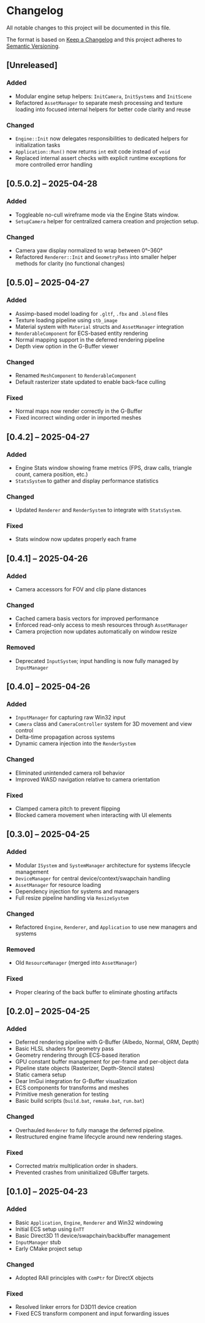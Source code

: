 # Changelog

All notable changes to this project will be documented in this file.

The format is based on [Keep a Changelog](https://keepachangelog.com/en/1.1.0/)
and this project adheres to [Semantic Versioning](https://semver.org/).

## [Unreleased]

### Added

- Modular engine setup helpers: `InitCamera`, `InitSystems` and `InitScene`
- Refactored `AssetManager` to separate mesh processing and texture loading into focused internal helpers for better code clarity and reuse

### Changed

- `Engine::Init` now delegates responsibilities to dedicated helpers for initialization tasks
- `Application::Run()` now returns `int` exit code instead of `void`
- Replaced internal assert checks with explicit runtime exceptions for more controlled error handling

## [0.5.0.2] – 2025-04-28

### Added

- Toggleable no-cull wireframe mode via the Engine Stats window.
- `SetupCamera` helper for centralized camera creation and projection setup.

### Changed

- Camera yaw display normalized to wrap between 0°–360°
- Refactored `Renderer::Init` and `GeometryPass` into smaller helper methods for clarity (no functional changes)

## [0.5.0] – 2025-04-27

### Added

- Assimp-based model loading for `.gltf`, `.fbx` and `.blend` files
- Texture loading pipeline using `stb_image`
- Material system with `Material` structs and `AssetManager` integration
- `RenderableComponent` for ECS-based entity rendering
- Normal mapping support in the deferred rendering pipeline
- Depth view option in the G-Buffer viewer

### Changed

- Renamed `MeshComponent` to `RenderableComponent`
- Default rasterizer state updated to enable back-face culling

### Fixed

- Normal maps now render correctly in the G-Buffer
- Fixed incorrect winding order in imported meshes

## [0.4.2] – 2025-04-27

### Added

- Engine Stats window showing frame metrics (FPS, draw calls, triangle count, camera position, etc.)
- `StatsSystem` to gather and display performance statistics

### Changed

- Updated `Renderer` and `RenderSystem` to integrate with `StatsSystem`.

### Fixed

- Stats window now updates properly each frame

## [0.4.1] – 2025-04-26

### Added

- Camera accessors for FOV and clip plane distances

### Changed

- Cached camera basis vectors for improved performance
- Enforced read-only access to mesh resources through `AssetManager`
- Camera projection now updates automatically on window resize

### Removed

- Deprecated `InputSystem`; input handling is now fully managed by `InputManager`

## [0.4.0] – 2025-04-26

### Added

- `InputManager` for capturing raw Win32 input
- `Camera` class and `CameraController` system for 3D movement and view control
- Delta-time propagation across systems
- Dynamic camera injection into the `RenderSystem`

### Changed

- Eliminated unintended camera roll behavior
- Improved WASD navigation relative to camera orientation

### Fixed

- Clamped camera pitch to prevent flipping
- Blocked camera movement when interacting with UI elements

## [0.3.0] – 2025-04-25

### Added

- Modular `ISystem` and `SystemManager` architecture for systems lifecycle management
- `DeviceManager` for central device/context/swapchain handling
- `AssetManager` for resource loading
- Dependency injection for systems and managers
- Full resize pipeline handling via `ResizeSystem`

### Changed

- Refactored `Engine`, `Renderer`, and `Application` to use new managers and systems

### Removed

- Old `ResourceManager` (merged into `AssetManager`)

### Fixed

- Proper clearing of the back buffer to eliminate ghosting artifacts

## [0.2.0] – 2025-04-25

### Added

- Deferred rendering pipeline with G-Buffer (Albedo, Normal, ORM, Depth)
- Basic HLSL shaders for geometry pass
- Geometry rendering through ECS-based iteration
- GPU constant buffer management for per-frame and per-object data
- Pipeline state objects (Rasterizer, Depth-Stencil states)
- Static camera setup
- Dear ImGui integration for G-Buffer visualization
- ECS components for transforms and meshes
- Primitive mesh generation for testing
- Basic build scripts (`build.bat`, `remake.bat`, `run.bat`)

### Changed

- Overhauled `Renderer` to fully manage the deferred pipeline.
- Restructured engine frame lifecycle around new rendering stages.

### Fixed

- Corrected matrix multiplication order in shaders.
- Prevented crashes from uninitialized GBuffer targets.

## [0.1.0] – 2025-04-23

### Added

- Basic `Application`, `Engine`, `Renderer` and Win32 windowing
- Initial ECS setup using `EnTT`
- Basic Direct3D 11 device/swapchain/backbuffer management
- `InputManager` stub
- Early CMake project setup

### Changed

- Adopted RAII principles with `ComPtr` for DirectX objects

### Fixed

- Resolved linker errors for D3D11 device creation
- Fixed ECS transform component and input forwarding issues
